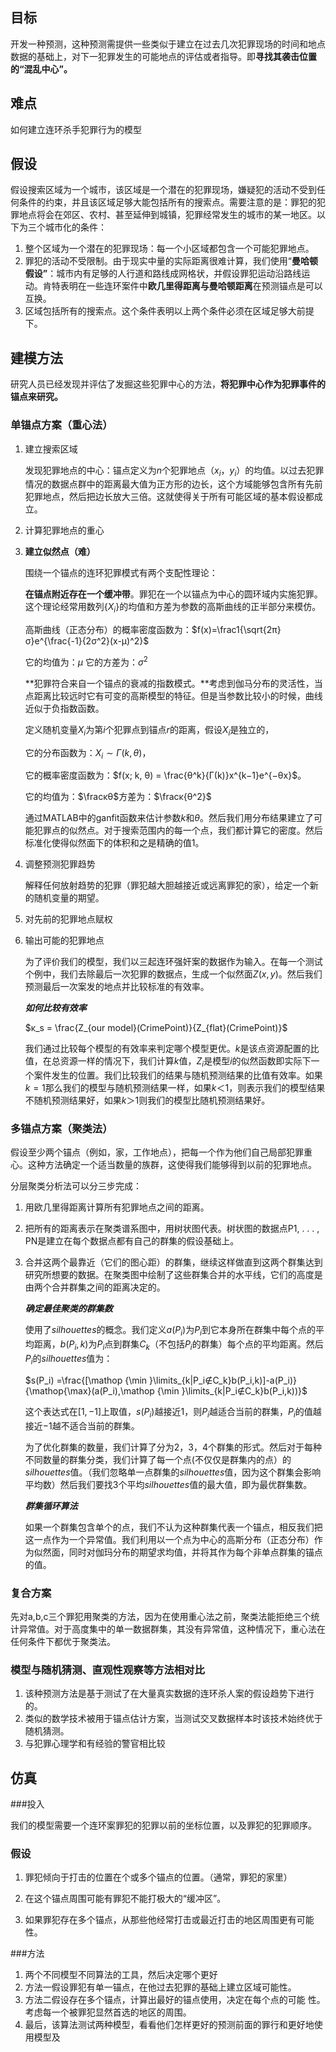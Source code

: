 ## 目标

开发一种预测，这种预测需提供一些类似于建立在过去几次犯罪现场的时间和地点数据的基础上，对下一犯罪发生的可能地点的评估或者指导。即**寻找其袭击位置的“混乱中心”。**

## 难点

如何建立连环杀手犯罪行为的模型

## 假设

假设搜索区域为一个城市，该区域是一个潜在的犯罪现场，嫌疑犯的活动不受到任何条件的约束，并且该区域足够大能包括所有的搜索点。需要注意的是：罪犯的犯罪地点将会在郊区、农村、甚至延伸到城镇，犯罪经常发生的城市的某一地区。以下为三个城市化的条件：

1. 整个区域为一个潜在的犯罪现场：每一个小区域都包含一个可能犯罪地点。
2. 罪犯的活动不受限制。由于现实中量的实际距离很难计算，我们使用“**曼哈顿假设”**：城市内有足够的人行道和路线成网格状，并假设罪犯运动沿路线运动。肯特表明在一些连环案件中**欧几里得距离与曼哈顿距离**在预测锚点是可以互换。
3. 区域包括所有的搜索点。这个条件表明以上两个条件必须在区域足够大前提下。


## 建模方法

研究人员已经发现并评估了发掘这些犯罪中心的方法，**将犯罪中心作为犯罪事件的锚点来研究。**

### 单锚点方案（重心法）

1. 建立搜索区域

   发现犯罪地点的中心：锚点定义为$n$个犯罪地点（$x_i，y_i$）的均值。以过去犯罪情况的数据点群中的距离最大值为正方形的边长，这个方域能够包含所有先前犯罪地点，然后把边长放大三倍。这就使得关于所有可能区域的基本假设都成立。

2. 计算犯罪地点的重心

3. **建立似然点（难）**

   围绕一个锚点的连环犯罪模式有两个支配性理论：

   **在锚点附近存在一个缓冲带**。罪犯在一个以锚点为中心的圆环域内实施犯罪。这个理论经常用数列{$X_i$}的均值和方差为参数的高斯曲线的正半部分来模仿。

   高斯曲线（正态分布）的概率密度函数为：$f(x)=\frac1{\sqrt{2π}σ}e^{\frac{-1}{2σ^2}(x-μ)^2}$

   它的均值为：$μ$  它的方差为：$σ^2$

   **犯罪符合来自一个锚点的衰减的指数模式。**考虑到伽马分布的灵活性，当点距离比较远时它有可变的高斯模型的特征。但是当参数比较小的时候，曲线近似于负指数函数。

   定义随机变量$X_i$为第$i$个犯罪点到锚点$r$的距离，假设$X_i$是独立的，

   它的分布函数为：$X_i ∼ Γ(k, θ)$，

   它的概率密度函数为：$f(x; k, θ) = \frac{θ^k}{Γ(k)}x^{k−1}e^{−θx}$。

   它的均值为：$\fracκθ$方差为：$\fracκ{θ^2}$

   通过MATLAB中的ganfit函数来估计参数$k$和$θ$。然后我们用分布结果建立了可能犯罪点的似然点。对于搜索范围内的每一个点，我们都计算它的密度。然后标准化使得似然面下的体积和之是精确的值1。

4. 调整预测犯罪趋势

   解释任何放射趋势的犯罪（罪犯越大胆越接近或远离罪犯的家），给定一个新的随机变量的期望。

5. 对先前的犯罪地点赋权

6. 输出可能的犯罪地点

   为了评价我们的模型，我们以三起连环强奸案的数据作为输入。在每一个测试个例中，我们去除最后一次犯罪的数据点，生成一个似然面$Z(x,y)$。然后我们预测最后一次案发的地点并比较标准的有效率。

   ***如何比较有效率***

   $κ_s = \frac{Z_{our model}(CrimePoint)}{Z_{flat}(CrimePoint)}$

   我们通过比较每个模型的有效率来判定哪个模型更优。$k$是该点资源配置的比值，在总资源一样的情况下，我们计算$k$值，$Z_i$是模型$i$的似然函数即实际下一个案件发生的位置。我们比较我们的结果与随机预测结果的比值有效率。如果$k=1$那么我们的模型与随机预测结果一样，如果$k＜1$，则表示我们的模型结果不随机预测结果好，如果$k＞1$则我们的模型比随机预测结果好。

### 多锚点方案（聚类法）

假设至少两个锚点（例如，家，工作地点），把每一个作为他们自己局部犯罪重心。这种方法确定一个适当数量的族群，这使得我们能够得到以前的犯罪地点。

分层聚类分析法可以分三步完成：

1. 用欧几里得距离计算所有犯罪地点之间的距离。

2. 把所有的距离表示在聚类谱系图中，用树状图代表。树状图的数据点P1, . . . , PN是建立在每个数据点都有自己的群集的假设基础上。

3. 合并这两个最靠近（它们的图心距）的群集，继续这样做直到这两个群集达到研究所想要的数据。在聚类图中绘制了这些群集合并的水平线，它们的高度是由两个合并群集之间的距离决定的。

   ***确定最佳聚类的群集数***

   使用了$silhouettes$的概念。我们定义$a(P_i)$为$P_i$到它本身所在群集中每个点的平均距离，$b(P_i,k)$为$P_i$点到群集$C_k$（不包括$P_i$的群集）每个点的平均距离。然后$P_i$的$silhouettes$值为：

   $s(P_i) =\frac{[\mathop {\min }\limits_{k|P_i∉C_k}b(P_i,k)]-a(P_i)}{\mathop{\max}(a(P_i),\mathop {\min }\limits_{k|P_i∉C_k}b(P_i,k))}$

   这个表达式在$[1,-1]​$上取值，$s(P_i)​$越接近1，则$P_i​$越适合当前的群集，$P_i​$的值越接近$-1​$越不适合当前的群集。

   为了优化群集的数量，我们计算了分为$2，3，4$个群集的形式。然后对于每种不同数量的群集分类，我们计算了每一个点(不仅仅是群集内的点）的$silhouettes$值。（我们忽略单一点群集的$silhouettes$值，因为这个群集会影响平均数）然后我们要找3个平均$silhouettes$值的最大值，即为最优群集数。

   ***群集循环算法***

   如果一个群集包含单个的点，我们不认为这种群集代表一个锚点，相反我们把这一点作为一个异常值。我们利用以一个点为中心的高斯分布（正态分布）作为似然面，同时对伽玛分布的期望求均值，并将其作为每个非单点群集的锚点的值。

### 复合方案

先对a,b,c三个罪犯用聚类的方法，因为在使用重心法之前，聚类法能拒绝三个统计异常值。对于高度集中的单一数据群集，其没有异常值，这种情况下，重心法在任何条件下都优于聚类法。

### 模型与随机猜测、直观性观察等方法相对比

1. 该种预测方法是基于测试了在大量真实数据的连环杀人案的假设趋势下进行的。
2. 类似的数学技术被用于锚点估计方案，当测试交叉数据样本时该技术始终优于随机猜测。
3. 与犯罪心理学和有经验的警官相比较

## 仿真

###投入

我们的模型需要一个连环案罪犯的犯罪以前的坐标位置，以及罪犯的犯罪顺序。

 ### 假设

1. 罪犯倾向于打击的位置在个或多个锚点的位置。（通常，罪犯的家里）

2. 在这个锚点周围可能有罪犯不能打极大的“缓冲区”。

3. 如果罪犯存在多个锚点，从那些他经常打击或最近打击的地区周围更有可能性。


###方法


1.  两个不同模型不同算法的工具，然后决定哪个更好
2.  方法一假设罪犯有单一锚点，在他过去犯罪的基础上建立区域可能性。
3.  方法二假设存在多个锚点，计算出最好的锚点使用，决定在每个点的可能  性。考虑每一个被罪犯显然首选的地区的周围。
4.  最后，该算法测试两种模型，看看他们怎样更好的预测前面的罪行和更好地使用模型及